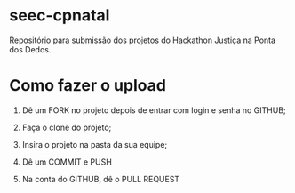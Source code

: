 # seec-cpnatal

Repositório para submissão dos projetos do Hackathon Justiça na Ponta dos Dedos.

# Como fazer o upload

1) Dê um FORK no projeto depois de entrar com login e senha no GITHUB;

2) Faça o clone do projeto;

3) Insira o projeto na pasta da sua equipe;

4) Dê um COMMIT e PUSH

5) Na conta do GITHUB, dê o PULL REQUEST
